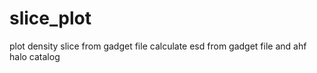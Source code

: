 # slice_plot
plot density slice from gadget file
calculate esd from gadget file and ahf halo catalog
